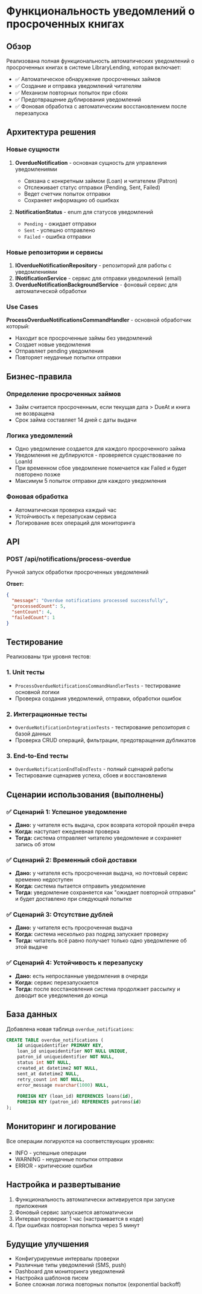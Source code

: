 # Функциональность уведомлений о просроченных книгах

## Обзор

Реализована полная функциональность автоматических уведомлений о просроченных книгах в системе LibraryLending, которая включает:

- ✅ Автоматическое обнаружение просроченных займов
- ✅ Создание и отправка уведомлений читателям
- ✅ Механизм повторных попыток при сбоях
- ✅ Предотвращение дублирования уведомлений
- ✅ Фоновая обработка с автоматическим восстановлением после перезапуска

## Архитектура решения

### Новые сущности

1. **OverdueNotification** - основная сущность для управления уведомлениями
   - Связана с конкретным займом (Loan) и читателем (Patron)
   - Отслеживает статус отправки (Pending, Sent, Failed)
   - Ведет счетчик попыток отправки
   - Сохраняет информацию об ошибках

2. **NotificationStatus** - enum для статусов уведомлений
   - `Pending` - ожидает отправки
   - `Sent` - успешно отправлено
   - `Failed` - ошибка отправки

### Новые репозитории и сервисы

1. **IOverdueNotificationRepository** - репозиторий для работы с уведомлениями
2. **INotificationService** - сервис для отправки уведомлений (email)
3. **OverdueNotificationBackgroundService** - фоновый сервис для автоматической обработки

### Use Cases

**ProcessOverdueNotificationsCommandHandler** - основной обработчик который:
- Находит все просроченные займы без уведомлений
- Создает новые уведомления
- Отправляет pending уведомления
- Повторяет неудачные попытки отправки

## Бизнес-правила

### Определение просроченных займов
- Займ считается просроченным, если текущая дата > DueAt и книга не возвращена
- Срок займа составляет 14 дней с даты выдачи

### Логика уведомлений
- Одно уведомление создается для каждого просроченного займа
- Уведомления не дублируются - проверяется существование по LoanId
- При временном сбое уведомление помечается как Failed и будет повторено позже
- Максимум 5 попыток отправки для каждого уведомления

### Фоновая обработка
- Автоматическая проверка каждый час
- Устойчивость к перезапускам сервиса
- Логирование всех операций для мониторинга

## API

### POST /api/notifications/process-overdue
Ручной запуск обработки просроченных уведомлений

**Ответ:**
```json
{
  "message": "Overdue notifications processed successfully",
  "processedCount": 5,
  "sentCount": 4,
  "failedCount": 1
}
```

## Тестирование

Реализованы три уровня тестов:

### 1. Unit тесты
- `ProcessOverdueNotificationsCommandHandlerTests` - тестирование основной логики
- Проверка создания уведомлений, отправки, обработки ошибок

### 2. Интеграционные тесты
- `OverdueNotificationIntegrationTests` - тестирование репозитория с базой данных
- Проверка CRUD операций, фильтрации, предотвращения дубликатов

### 3. End-to-End тесты
- `OverdueNotificationEndToEndTests` - полный сценарий работы
- Тестирование сценариев успеха, сбоев и восстановления

## Сценарии использования (выполнены)

### ✅ Сценарий 1: Успешное уведомление
- **Дано:** у читателя есть выдача, срок возврата которой прошёл вчера
- **Когда:** наступает ежедневная проверка
- **Тогда:** система отправляет читателю уведомление и сохраняет запись об этом

### ✅ Сценарий 2: Временный сбой доставки
- **Дано:** у читателя есть просроченная выдача, но почтовый сервис временно недоступен
- **Когда:** система пытается отправить уведомление
- **Тогда:** уведомление сохраняется как "ожидает повторной отправки" и будет доставлено при следующей попытке

### ✅ Сценарий 3: Отсутствие дублей
- **Дано:** у читателя есть просроченная выдача
- **Когда:** система несколько раз подряд запускает проверку
- **Тогда:** читатель всё равно получает только одно уведомление об этой выдаче

### ✅ Сценарий 4: Устойчивость к перезапуску
- **Дано:** есть непросланные уведомления в очереди
- **Когда:** сервис перезапускается
- **Тогда:** после восстановления система продолжает рассылку и доводит все уведомления до конца

## База данных

Добавлена новая таблица `overdue_notifications`:

```sql
CREATE TABLE overdue_notifications (
    id uniqueidentifier PRIMARY KEY,
    loan_id uniqueidentifier NOT NULL UNIQUE,
    patron_id uniqueidentifier NOT NULL,
    status int NOT NULL,
    created_at datetime2 NOT NULL,
    sent_at datetime2 NULL,
    retry_count int NOT NULL,
    error_message nvarchar(1000) NULL,
    
    FOREIGN KEY (loan_id) REFERENCES loans(id),
    FOREIGN KEY (patron_id) REFERENCES patrons(id)
);
```

## Мониторинг и логирование

Все операции логируются на соответствующих уровнях:
- INFO - успешные операции
- WARNING - неудачные попытки отправки
- ERROR - критические ошибки

## Настройка и развертывание

1. Функциональность автоматически активируется при запуске приложения
2. Фоновый сервис запускается автоматически
3. Интервал проверки: 1 час (настраивается в коде)
4. При ошибках повторная попытка через 5 минут

## Будущие улучшения

- Конфигурируемые интервалы проверки
- Различные типы уведомлений (SMS, push)
- Dashboard для мониторинга уведомлений
- Настройка шаблонов писем
- Более сложная логика повторных попыток (exponential backoff)
